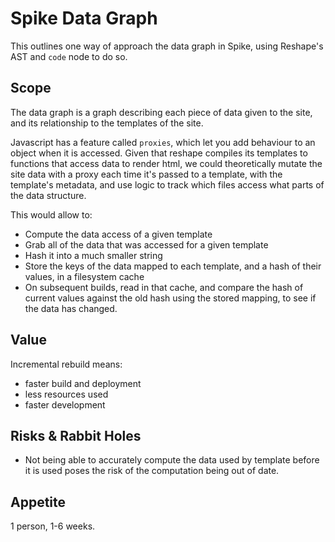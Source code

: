 # Spike Data Graph

This outlines one way of approach the data graph in Spike, using Reshape's AST and `code` node to do so.

## Scope

The data graph is a graph describing each piece of data given to the site, and its relationship to the templates of the site.

Javascript has a feature called `proxies`, which let you add behaviour to an object when it is accessed. Given that reshape compiles its templates to functions that access data to render html, we could theoretically mutate the site data with a proxy each time it's passed to a template, with the template's metadata, and use logic to track which files access what parts of the data structure.

This would allow to:

- Compute the data access of a given template
- Grab all of the data that was accessed for a given template
- Hash it into a much smaller string
- Store the keys of the data mapped to each template, and a hash of their values, in a filesystem cache
- On subsequent builds, read in that cache, and compare the hash of current values against the old hash using the stored mapping, to see if the data has changed.

## Value

Incremental rebuild means:

- faster build and deployment
- less resources used
- faster development

## Risks & Rabbit Holes

- Not being able to accurately compute the data used by template before it is used poses the risk of the computation being out of date.

## Appetite

1 person, 1-6 weeks.
